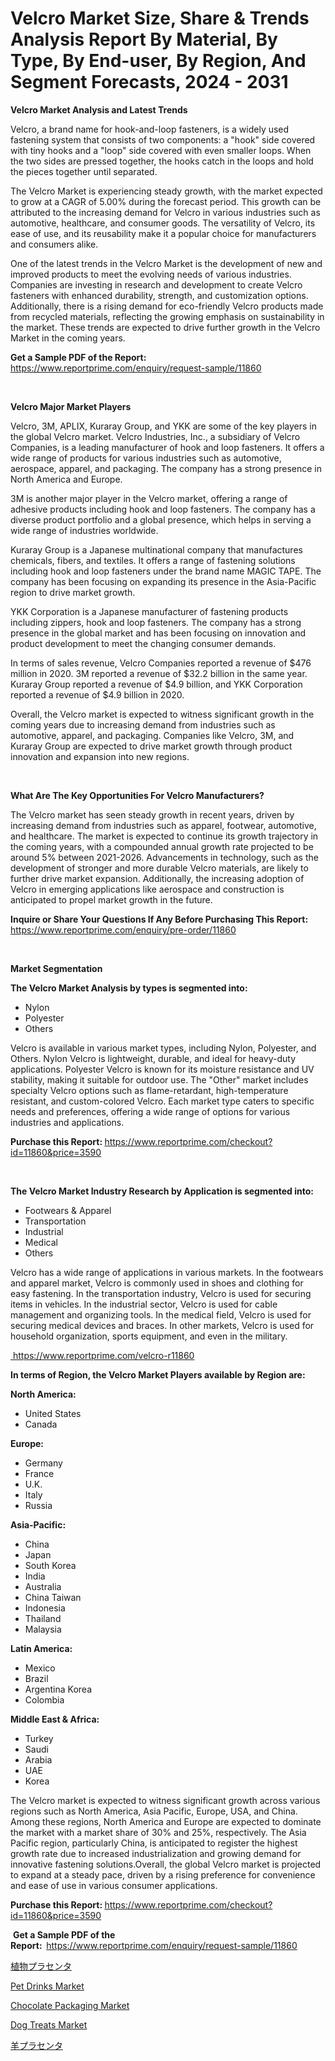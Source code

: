 <p><h1>Velcro Market Size, Share & Trends Analysis Report By Material, By Type, By End-user, By Region, And Segment Forecasts, 2024 - 2031</h1></p><p><strong>Velcro Market Analysis and Latest Trends</strong></p>
<p><p>Velcro, a brand name for hook-and-loop fasteners, is a widely used fastening system that consists of two components: a "hook" side covered with tiny hooks and a "loop" side covered with even smaller loops. When the two sides are pressed together, the hooks catch in the loops and hold the pieces together until separated.</p><p>The Velcro Market is experiencing steady growth, with the market expected to grow at a CAGR of 5.00% during the forecast period. This growth can be attributed to the increasing demand for Velcro in various industries such as automotive, healthcare, and consumer goods. The versatility of Velcro, its ease of use, and its reusability make it a popular choice for manufacturers and consumers alike.</p><p>One of the latest trends in the Velcro Market is the development of new and improved products to meet the evolving needs of various industries. Companies are investing in research and development to create Velcro fasteners with enhanced durability, strength, and customization options. Additionally, there is a rising demand for eco-friendly Velcro products made from recycled materials, reflecting the growing emphasis on sustainability in the market. These trends are expected to drive further growth in the Velcro Market in the coming years.</p></p>
<p><strong>Get a Sample PDF of the Report:&nbsp;</strong> <a href="https://www.reportprime.com/enquiry/request-sample/11860">https://www.reportprime.com/enquiry/request-sample/11860</a></p>
<p>&nbsp;</p>
<p><strong>Velcro Major Market Players</strong></p>
<p><p>Velcro, 3M, APLIX, Kuraray Group, and YKK are some of the key players in the global Velcro market. Velcro Industries, Inc., a subsidiary of Velcro Companies, is a leading manufacturer of hook and loop fasteners. It offers a wide range of products for various industries such as automotive, aerospace, apparel, and packaging. The company has a strong presence in North America and Europe.</p><p>3M is another major player in the Velcro market, offering a range of adhesive products including hook and loop fasteners. The company has a diverse product portfolio and a global presence, which helps in serving a wide range of industries worldwide.</p><p>Kuraray Group is a Japanese multinational company that manufactures chemicals, fibers, and textiles. It offers a range of fastening solutions including hook and loop fasteners under the brand name MAGIC TAPE. The company has been focusing on expanding its presence in the Asia-Pacific region to drive market growth.</p><p>YKK Corporation is a Japanese manufacturer of fastening products including zippers, hook and loop fasteners. The company has a strong presence in the global market and has been focusing on innovation and product development to meet the changing consumer demands.</p><p>In terms of sales revenue, Velcro Companies reported a revenue of $476 million in 2020. 3M reported a revenue of $32.2 billion in the same year. Kuraray Group reported a revenue of $4.9 billion, and YKK Corporation reported a revenue of $4.9 billion in 2020.</p><p>Overall, the Velcro market is expected to witness significant growth in the coming years due to increasing demand from industries such as automotive, apparel, and packaging. Companies like Velcro, 3M, and Kuraray Group are expected to drive market growth through product innovation and expansion into new regions.</p></p>
<p>&nbsp;</p>
<p><strong>What Are The Key Opportunities For Velcro Manufacturers?</strong></p>
<p><p>The Velcro market has seen steady growth in recent years, driven by increasing demand from industries such as apparel, footwear, automotive, and healthcare. The market is expected to continue its growth trajectory in the coming years, with a compounded annual growth rate projected to be around 5% between 2021-2026. Advancements in technology, such as the development of stronger and more durable Velcro materials, are likely to further drive market expansion. Additionally, the increasing adoption of Velcro in emerging applications like aerospace and construction is anticipated to propel market growth in the future.</p></p>
<p><strong>Inquire or Share Your Questions If Any Before Purchasing This Report:</strong> <a href="https://www.reportprime.com/enquiry/pre-order/11860">https://www.reportprime.com/enquiry/pre-order/11860</a></p>
<p>&nbsp;</p>
<p><strong>Market Segmentation</strong></p>
<p><strong>The Velcro Market Analysis by types is segmented into:</strong></p>
<p><ul><li>Nylon</li><li>Polyester</li><li>Others</li></ul></p>
<p><p>Velcro is available in various market types, including Nylon, Polyester, and Others. Nylon Velcro is lightweight, durable, and ideal for heavy-duty applications. Polyester Velcro is known for its moisture resistance and UV stability, making it suitable for outdoor use. The "Other" market includes specialty Velcro options such as flame-retardant, high-temperature resistant, and custom-colored Velcro. Each market type caters to specific needs and preferences, offering a wide range of options for various industries and applications.</p></p>
<p><strong>Purchase this Report:&nbsp;</strong><a href="https://www.reportprime.com/checkout?id=11860&price=3590">https://www.reportprime.com/checkout?id=11860&price=3590</a></p>
<p>&nbsp;</p>
<p><strong>The Velcro Market Industry Research by Application is segmented into:</strong></p>
<p><ul><li>Footwears & Apparel</li><li>Transportation</li><li>Industrial</li><li>Medical</li><li>Others</li></ul></p>
<p><p>Velcro has a wide range of applications in various markets. In the footwears and apparel market, Velcro is commonly used in shoes and clothing for easy fastening. In the transportation industry, Velcro is used for securing items in vehicles. In the industrial sector, Velcro is used for cable management and organizing tools. In the medical field, Velcro is used for securing medical devices and braces. In other markets, Velcro is used for household organization, sports equipment, and even in the military.</p></p>
<p><a href="https://www.reportprime.com/velcro-r11860">&nbsp;https://www.reportprime.com/velcro-r11860</a></p>
<p><strong>In terms of Region, the Velcro Market Players available by Region are:</strong></p>
<p>
    <p> <strong> North America: </strong>
        <ul>
            <li>United States</li>
            <li>Canada</li>
        </ul>
        </p> 
    <p> <strong> Europe: </strong>
        <ul>
            <li>Germany</li>
            <li>France</li>
            <li>U.K.</li>
            <li>Italy</li>
            <li>Russia</li>
        </ul>
        </p> 
    <p> <strong> Asia-Pacific: </strong>
        <ul>
            <li>China</li>
            <li>Japan</li>
            <li>South Korea</li>
            <li>India</li>
            <li>Australia</li>
            <li>China Taiwan</li>
            <li>Indonesia</li>
            <li>Thailand</li>
            <li>Malaysia</li>
        </ul>
        </p> 
    <p> <strong> Latin America: </strong>
        <ul>
            <li>Mexico</li>
            <li>Brazil</li>
            <li>Argentina Korea</li>
            <li>Colombia</li>
        </ul>
        </p> 
    <p> <strong> Middle East & Africa: </strong>
        <ul>
            <li>Turkey</li>
            <li>Saudi</li>
            <li>Arabia</li>
            <li>UAE</li>
            <li>Korea</li>
        </ul>
    </p>
    </p>
<p><p>The Velcro market is expected to witness significant growth across various regions such as North America, Asia Pacific, Europe, USA, and China. Among these regions, North America and Europe are expected to dominate the market with a market share of 30% and 25%, respectively. The Asia Pacific region, particularly China, is anticipated to register the highest growth rate due to increased industrialization and growing demand for innovative fastening solutions.Overall, the global Velcro market is projected to expand at a steady pace, driven by a rising preference for convenience and ease of use in various consumer applications.</p></p>
<p><strong>Purchase this Report: </strong><a href="https://www.reportprime.com/checkout?id=11860&price=3590">https://www.reportprime.com/checkout?id=11860&price=3590</a></p>
<p>&nbsp;<strong>Get a Sample PDF of the Report:&nbsp;&nbsp;</strong><a href="https://www.reportprime.com/enquiry/request-sample/11860">https://www.reportprime.com/enquiry/request-sample/11860</a></p>
<p><strong></strong></p>
<p><p><a href="https://github.com/TatumKoelpin2017/Market-Research-Report-List-1/blob/main/888693369622.md">植物プラセンタ</a></p><p><a href="https://issuu.com/reportprime-2/docs/pet-drinks-market-size-2030.pptx">Pet Drinks Market</a></p><p><a href="https://github.com/edytherolanlouisejk1miz0wig/Market-Research-Report-List-2/blob/main/chocolate-packaging-market.md">Chocolate Packaging Market</a></p><p><a href="https://issuu.com/reportprime-2/docs/dog-treats-market-size-2030.pptx">Dog Treats Market</a></p><p><a href="https://github.com/WhitneyMurphy1982/Market-Research-Report-List-1/blob/main/376890369623.md">羊プラセンタ</a></p></p>